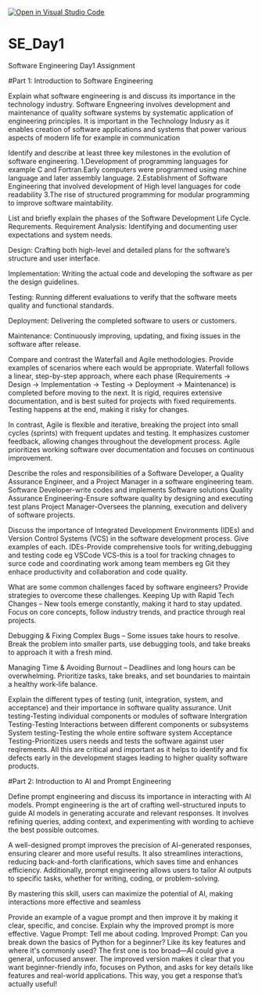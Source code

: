 [![Open in Visual Studio Code](https://classroom.github.com/assets/open-in-vscode-2e0aaae1b6195c2367325f4f02e2d04e9abb55f0b24a779b69b11b9e10269abc.svg)](https://classroom.github.com/online_ide?assignment_repo_id=18438155&assignment_repo_type=AssignmentRepo)
# SE_Day1
Software Engineering Day1 Assignment

#Part 1: Introduction to Software Engineering

Explain what software engineering is and discuss its importance in the technology industry.
Software Engneering involves development and maintenance of quality software systems by systematic application of engineering principles.
It is important in the Technology Indusry as it enables creation of software applications and systems that power various aspects of modern life for example in communication

Identify and describe at least three key milestones in the evolution of software engineering.
1.Development of programming languages for example C and Fortran.Early computers were programmed using machine language and later assembly language.
2.Establishment of Software Engineering that involved development of High level languages for code readability
3.The rise of structured programming for modular programming to improve software maintability.

List and briefly explain the phases of the Software Development Life Cycle.
Requrements.
Requirement Analysis: Identifying and documenting user expectations and system needs.

Design: Crafting both high-level and detailed plans for the software’s structure and user interface.

Implementation: Writing the actual code and developing the software as per the design guidelines.

Testing: Running different evaluations to verify that the software meets quality and functional standards.

Deployment: Delivering the completed software to users or customers.

Maintenance: Continuously improving, updating, and fixing issues in the software after release.


Compare and contrast the Waterfall and Agile methodologies. Provide examples of scenarios where each would be appropriate.
Waterfall follows a linear, step-by-step approach, where each phase (Requirements → Design → Implementation → Testing → Deployment → Maintenance) is completed before moving to the next. It is rigid, requires extensive documentation, and is best suited for projects with fixed requirements. Testing happens at the end, making it risky for changes.

In contrast, Agile is flexible and iterative, breaking the project into small cycles (sprints) with frequent updates and testing. It emphasizes customer feedback, allowing changes throughout the development process. Agile prioritizes working software over documentation and focuses on continuous improvement.


Describe the roles and responsibilities of a Software Developer, a Quality Assurance Engineer, and a Project Manager in a software engineering team.
Software Developer-write codes and implements Software solutions
Quality Assurance Engineering-Ensure software quality by designing and executing test plans
Project Manager-Oversees the planning, execution and delivery of software projects.

Discuss the importance of Integrated Development Environments (IDEs) and Version Control Systems (VCS) in the software development process. Give examples of each.
IDEs-Provide comprehensive tools for writing,debugging and testing code eg VSCode
VCS-this is a tool for tracking chnages to surce code and coordinating work among team members eg Git
they enhace productivity and collaboration and code quality.


What are some common challenges faced by software engineers? Provide strategies to overcome these challenges.
Keeping Up with Rapid Tech Changes – New tools emerge constantly, making it hard to stay updated. Focus on core concepts, follow industry trends, and practice through real projects.

Debugging & Fixing Complex Bugs – Some issues take hours to resolve. Break the problem into smaller parts, use debugging tools, and take breaks to approach it with a fresh mind.

Managing Time & Avoiding Burnout – Deadlines and long hours can be overwhelming. Prioritize tasks, take breaks, and set boundaries to maintain a healthy work-life balance.

Explain the different types of testing (unit, integration, system, and acceptance) and their importance in software quality assurance.
Unit testing-Testing individual components or modules of software
Intergration Testing-Testing Interactions between different components or subsystems
System testing-Testing the whole entire software system
Acceptance Testing-Prioritizes users needs and tests the software against user reqirements.
All this are critical and important as it helps to identify and fix defects early in the development stages leading to higher quality software products.

#Part 2: Introduction to AI and Prompt Engineering


Define prompt engineering and discuss its importance in interacting with AI models.
Prompt engineering is the art of crafting well-structured inputs to guide AI models in generating accurate and relevant responses. It involves refining queries, adding context, and experimenting with wording to achieve the best possible outcomes.

A well-designed prompt improves the precision of AI-generated responses, ensuring clearer and more useful results. It also streamlines interactions, reducing back-and-forth clarifications, which saves time and enhances efficiency. Additionally, prompt engineering allows users to tailor AI outputs to specific tasks, whether for writing, coding, or problem-solving.

By mastering this skill, users can maximize the potential of AI, making interactions more effective and seamless


Provide an example of a vague prompt and then improve it by making it clear, specific, and concise. Explain why the improved prompt is more effective.
Vague Prompt: Tell me about coding.
 Improved Prompt: Can you break down the basics of Python for a beginner? Like its key features and where it's commonly used?
 The first one is too broad—AI could give a general, unfocused answer. The improved version makes it clear that you want beginner-friendly info, focuses on Python, and asks for key details like features and real-world applications. This way, you get a response that’s actually useful! 


